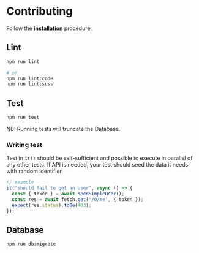 # Contributing

Follow the **[installation](./installation.md)** procedure.

## Lint

```sh
npm run lint

# or
npm run lint:code
npm run lint:scss
```

## Test

```sh
npm run test
```

NB: Running tests will truncate the Database.

### Writing test

Test in `it()` should be self-sufficient and possible to execute in parallel of any other tests.
If API is needed, your test should seed the data it needs with random identifier

```ts
// example
it('should fail to get an user', async () => {
  const { token } = await seedSimpleUser();
  const res = await fetch.get('/0/me', { token });
  expect(res.status).toBe(403);
});
```

## Database

```sh
npm run db:migrate
```
